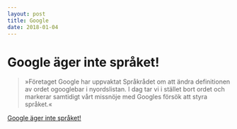 ```yaml
---
layout: post
title: Google
date: 2018-01-04
---
```


Google äger inte språket!
=================
> »Företaget Google har uppvaktat Språkrådet om att ändra definitionen av ordet ogooglebar i nyordslistan. I dag tar vi i stället bort ordet och markerar samtidigt vårt missnöje med Googles försök att styra språket.«

<a href='http://www.sprakochfolkminnen.se/om-oss/nyheter-och-press/nyhetsarkiv/nyheter-2013/2014-02-12-google-ager-inte-spraket.html' class="btn btn-primary btn-lg btn-block" role="button">Google äger inte språket!</a>
